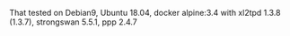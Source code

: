 That tested on Debian9, Ubuntu 18.04, docker alpine:3.4 with xl2tpd 1.3.8 (1.3.7), strongswan 5.5.1, ppp 2.4.7
